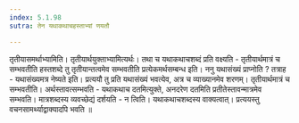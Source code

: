 ```yaml
---
index: 5.1.98
sutra: तेन यथाकथाचहस्ताभ्यां णयतौ

---
```

 तृतीयासमर्थाभ्यामिति। तृतीयार्थयुक्ताभ्यामित्यर्थः। तथा च यथाकथाचशब्दं प्रति वक्ष्यति - तृतीयार्थमात्रं च सम्भवतीति हस्तशब्दे तु तृतीयान्तत्वमेव सम्भवतीति प्रत्येकमर्थसम्बन्ध इति। ननु यथासंख्यं प्राप्नोति ? तत्राह - यथासंख्यमत्र नेष्यते इति। प्रत्ययौ तु प्रति यथासंख्यं भवत्येव, अत्र च व्याख्यानमेव शरणम्। तृतीयार्थमात्रं च सम्भवतीति। अर्थस्तावत्सम्भवति - यथाकथाच दतमित्युक्ते, अनदरेण दतमिति प्रतीतेस्तावन्मात्रमेव सम्भवति। मात्रशब्दस्य व्यवच्छेद्यं दर्शयति - न त्विति। यथाकथाचशब्दस्य वाक्यत्वात्। प्रत्ययस्तु वचनसामर्थ्याद्वाक्यादपि भवति ॥